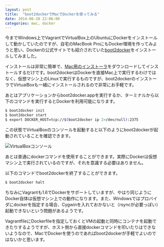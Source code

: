 ```yaml
---
layout: post
title:  "boot2dockerでMacでDockerを使ってみる"
date: 2014-06-28 22:06:00
categories: mac, docker
---
```


今までWindows上でVagrantでVirtualBox上のUbuntuにDockerをインストールして動かしていたのですが、自宅のMacBook ProにもDocker環境を作ってみようと思い、Dockerの公式サイトでも紹介されていた[boot2docker](https://github.com/boot2docker/boot2docker)をインストールしてみました。

インストールは非常に簡単で、[Mac用のインストーラ](https://github.com/boot2docker/osx-installer/releases)をダウンロードしてインストールするだけです。boot2dockerはDockerを直接Mac上で実行するわけではなく、仮想マシン上のLinuxで実行するものですが、boot2dockerのインストーラでVirtualBoxも一緒にインストールされるので非常にお手軽です。

あとはアプリケーションからboot2docker.appを実行するか、ターミナルから以下のコマンドを実行するとDockerを利用可能になります。

```bash
$ boot2docker init
$ boot2docker start
$ export DOCKER_HOST=tcp://$(boot2docker ip 2>/dev/null):2375
```

この状態でVirtualBoxのコンソールを起動すると以下のようにboot2dockerが起動されていることを確認できます。

![VirtualBoxコンソール]({{site.baseurl}}/images/boot2docker_virtualbox.png)

あとは普通にdockerコマンドを使用することができます。実際にDockerは仮想マシン上で実行されているのですが、それを意識する必要はありません。

以下のコマンドでboot2dockerを終了することができます。

```bash
$ boot2docker halt
```

ちなみにVagrantも1.6でDockerをサポートしていますが、やはり同じようにDocker自体は仮想マシン上での動作になります。また、Windowsではプロバイダにdockerを指定する場合、Cygwinを入れておかないと（rsyncが必要っぽい）起動できないという問題があるようです。

VagrantfileにDockerfileを指定しておくとVMの起動と同時にコンテナを起動できたりするようですが、ホスト側から直接dockerコマンドを叩いたりはできないようなので、MacでDockerを使うのであればboot2dockerが手軽でよいのではないかと思います。